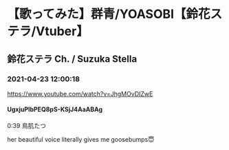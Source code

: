 # 【歌ってみた】群青/YOASOBI【鈴花ステラ/Vtuber】

## 鈴花ステラ Ch. / Suzuka Stella

### 2021-04-23 12:00:18

https://www.youtube.com/watch?v=JhgMOvDIZwE

#### UgxjuPIbPEQ8pS-KSjJ4AaABAg

0:39  鳥肌たつ



her beautiful voice literally gives me goosebumps😇


